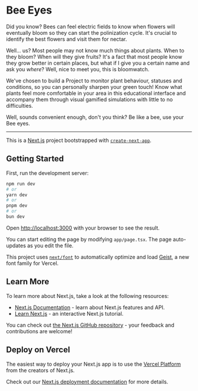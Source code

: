# Bee Eyes

Did you know? Bees can feel electric fields to know when flowers will eventually bloom so they can start the polinization cycle. It's crucial to identify the best flowers and visit them for nectar.

Well... us?
Most people may not know much things about plants.
When to they bloom? When will they give fruits? 
It's a fact that most people know they grow better in certain places, but what if I give you a certain name and ask you *where*?
Well, nice to meet you, this is bloomwatch.

We've chosen to build a Project to monitor plant behaviour, statuses and conditions, so you can personally sharpen your green touch!
Know what plants feel more comfortable in your area in this educational interface and accompany them through visual gamified simulations with little to no difficulties.

Well, sounds convenient enough, don't you think? Be like a bee, use your Bee eyes.

---

This is a [Next.js](https://nextjs.org) project bootstrapped with [`create-next-app`](https://nextjs.org/docs/app/api-reference/cli/create-next-app).

## Getting Started

First, run the development server:

```bash
npm run dev
# or
yarn dev
# or
pnpm dev
# or
bun dev
```

Open [http://localhost:3000](http://localhost:3000) with your browser to see the result.

You can start editing the page by modifying `app/page.tsx`. The page auto-updates as you edit the file.

This project uses [`next/font`](https://nextjs.org/docs/app/building-your-application/optimizing/fonts) to automatically optimize and load [Geist](https://vercel.com/font), a new font family for Vercel.

## Learn More

To learn more about Next.js, take a look at the following resources:

- [Next.js Documentation](https://nextjs.org/docs) - learn about Next.js features and API.
- [Learn Next.js](https://nextjs.org/learn) - an interactive Next.js tutorial.

You can check out [the Next.js GitHub repository](https://github.com/vercel/next.js) - your feedback and contributions are welcome!

## Deploy on Vercel

The easiest way to deploy your Next.js app is to use the [Vercel Platform](https://vercel.com/new?utm_medium=default-template&filter=next.js&utm_source=create-next-app&utm_campaign=create-next-app-readme) from the creators of Next.js.

Check out our [Next.js deployment documentation](https://nextjs.org/docs/app/building-your-application/deploying) for more details.
